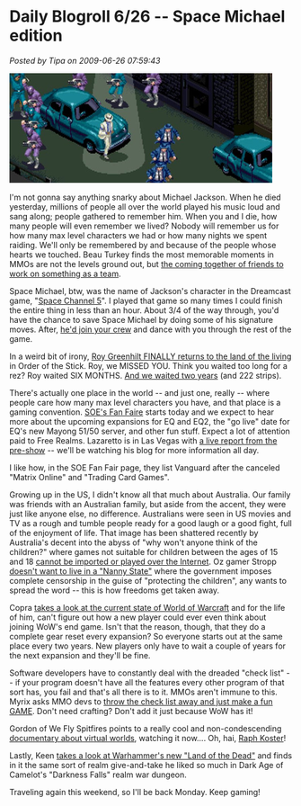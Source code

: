 # Daily Blogroll 6/26 -- Space Michael edition

*Posted by Tipa on 2009-06-26 07:59:43*

![jackson](../../../uploads/2009/06/jackson.jpg "jackson")

I'm not gonna say anything snarky about Michael Jackson. When he died yesterday, millions of people all over the world played his music loud and sang along; people gathered to remember him. When you and I die, how many people will even remember we lived? Nobody will remember us for how many max level characters we had or how many nights we spent raiding. We'll only be remembered by and because of the people whose hearts we touched. Beau Turkey finds the most memorable moments in MMOs are not the levels ground out, but [the coming together of friends to work on something as a team](http://epicdolls.com/beauturkey/?p=1685).

Space Michael, btw, was the name of Jackson's character in the Dreamcast game, "[Space Channel 5](http://en.wikipedia.org/wiki/Space_Channel_5)". I played that game so many times I could finish the entire thing in less than an hour. About 3/4 of the way through, you'd have the chance to save Space Michael by doing some of his signature moves. After, [he'd join your crew](http://www.youtube.com/watch?v=po18qslOrj0) and dance with you through the rest of the game.

In a weird bit of irony, [Roy Greenhilt FINALLY returns to the land of the living](http://www.giantitp.com/comics/oots0665.html) in Order of the Stick. Roy, we MISSED YOU. Think you waited too long for a rez? Roy waited SIX MONTHS. [And we waited two years](http://www.giantitp.com/comics/oots0443.html) (and 222 strips).

There's actually one place in the world -- and just one, really -- where people care how many max level characters you have, and that place is a gaming convention. [SOE's Fan Faire](http://events.station.sony.com/fanfaire/) starts today and we expect to hear more about the upcoming expansions for EQ and EQ2, the "go live" date for EQ's new Mayong 51/50 server, and other fun stuff. Expect a lot of attention paid to Free Realms. Lazaretto is in Las Vegas with [a live report from the pre-show](http://www.completeheal.com/?p=1177) -- we'll be watching his blog for more information all day.

I like how, in the SOE Fan Fair page, they list Vanguard after the canceled "Matrix Online" and "Trading Card Games".

Growing up in the US, I didn't know all that much about Australia. Our family was friends with an Australian family, but aside from the accent, they were just like anyone else, no difference. Australians were seen in US movies and TV as a rough and tumble people ready for a good laugh or a good fight, full of the enjoyment of life. That image has been shattered recently by Australia's decent into the abyss of "why won't anyone think of the children?" where games not suitable for children between the ages of 15 and 18 [cannot be imported or played over the Internet](http://arstechnica.com/tech-policy/news/2009/06/australian-net-filter-to-block-video-games-too.ars). Oz gamer Stropp [doesn't want to live in a "Nanny State"](http://stroppsworld.com/2009/06/26/slouching-towards-the-nanny-state/) where the government imposes complete censorship in the guise of "protecting the children", any wants to spread the word -- this is how freedoms get taken away.

Copra [takes a look at the current state of World of Warcraft](http://bullcopra.blogspot.com/2009/06/learning-to-play.html) and for the life of him, can't figure out how a new player could ever even think about joining WoW's end game. Isn't that the reason, though, that they do a complete gear reset every expansion? So everyone starts out at the same place every two years. New players only have to wait a couple of years for the next expansion and they'll be fine.

Software developers have to constantly deal with the dreaded "check list" -- if your program doesn't have all the features every other program of that sort has, you fail and that's all there is to it. MMOs aren't immune to this. Myrix asks MMO devs to [throw the check list away and just make a fun GAME](http://www.thewanderingrogue.com/2009/06/putting-the-game-before-the-mmo/). Don't need crafting? Don't add it just because WoW has it!

Gordon of We Fly Spitfires points to a really cool and non-condescending [documentary about virtual worlds](http://blog.weflyspitfires.com/2009/06/25/another-perfect-world-watch-it-here/), watching it now.... Oh, hai, [Raph Koster](http://www.raphkoster.com/)!

Lastly, Keen [takes a look at Warhammer's new "Land of the Dead"](http://www.keenandgraev.com/?p=2636) and finds in it the same sort of realm give-and-take he liked so much in Dark Age of Camelot's "Darkness Falls" realm war dungeon.

Traveling again this weekend, so I'll be back Monday. Keep gaming!

